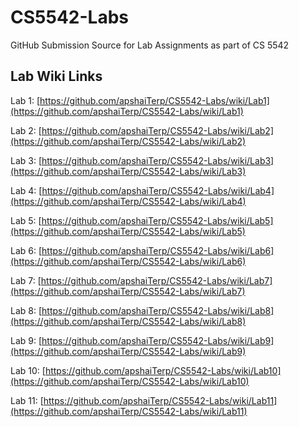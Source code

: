 # CS5542-Labs

GitHub Submission Source for Lab Assignments as part of CS 5542

## Lab Wiki Links

Lab 1: [https://github.com/apshaiTerp/CS5542-Labs/wiki/Lab1](https://github.com/apshaiTerp/CS5542-Labs/wiki/Lab1)

Lab 2: [https://github.com/apshaiTerp/CS5542-Labs/wiki/Lab2](https://github.com/apshaiTerp/CS5542-Labs/wiki/Lab2)

Lab 3: [https://github.com/apshaiTerp/CS5542-Labs/wiki/Lab3](https://github.com/apshaiTerp/CS5542-Labs/wiki/Lab3)

Lab 4: [https://github.com/apshaiTerp/CS5542-Labs/wiki/Lab4](https://github.com/apshaiTerp/CS5542-Labs/wiki/Lab4)

Lab 5: [https://github.com/apshaiTerp/CS5542-Labs/wiki/Lab5](https://github.com/apshaiTerp/CS5542-Labs/wiki/Lab5)

Lab 6: [https://github.com/apshaiTerp/CS5542-Labs/wiki/Lab6](https://github.com/apshaiTerp/CS5542-Labs/wiki/Lab6)

Lab 7: [https://github.com/apshaiTerp/CS5542-Labs/wiki/Lab7](https://github.com/apshaiTerp/CS5542-Labs/wiki/Lab7)

Lab 8: [https://github.com/apshaiTerp/CS5542-Labs/wiki/Lab8](https://github.com/apshaiTerp/CS5542-Labs/wiki/Lab8)

Lab 9: [https://github.com/apshaiTerp/CS5542-Labs/wiki/Lab9](https://github.com/apshaiTerp/CS5542-Labs/wiki/Lab9)

Lab 10: [https://github.com/apshaiTerp/CS5542-Labs/wiki/Lab10](https://github.com/apshaiTerp/CS5542-Labs/wiki/Lab10)

Lab 11: [https://github.com/apshaiTerp/CS5542-Labs/wiki/Lab11](https://github.com/apshaiTerp/CS5542-Labs/wiki/Lab11)
